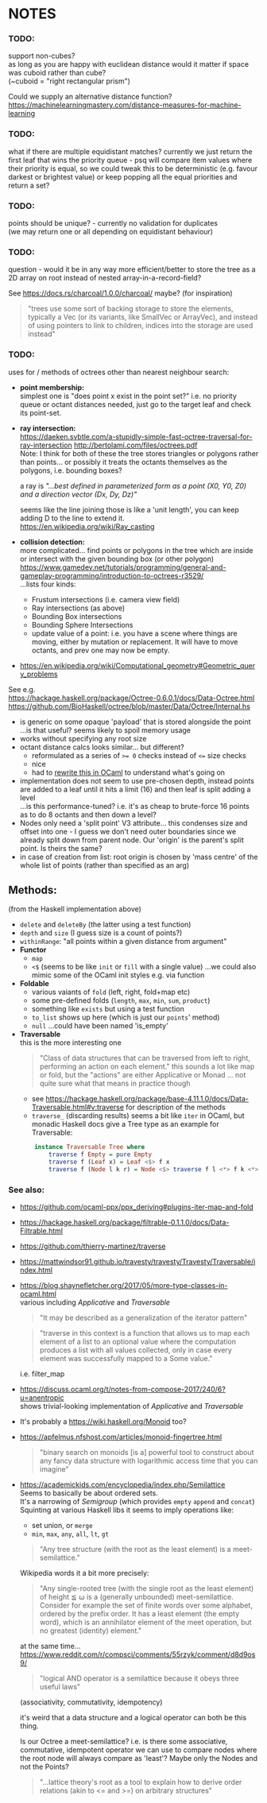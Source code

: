 # NOTES

### TODO:
support non-cubes?  
as long as you are happy with euclidean distance would it matter if space was cuboid rather than cube?  
(~cuboid = "right rectangular prism")

Could we supply an alternative distance function?  
https://machinelearningmastery.com/distance-measures-for-machine-learning

### TODO:
what if there are multiple equidistant matches? currently we just return the first leaf that wins the priority queue - psq will compare item values where their priority is equal, so we could tweak this to be deterministic (e.g. favour darkest or brightest value) or keep popping all the equal priorities and return a set?

### TODO:
points should be unique? - currently no validation for duplicates  
(we may return one or all depending on equidistant behaviour)

### TODO:
question - would it be in any way more efficient/better to store the tree as a 2D array on root instead of nested array-in-a-record-field?

See https://docs.rs/charcoal/1.0.0/charcoal/ maybe? (for inspiration)

> "trees use some sort of backing storage to store the elements, typically a
> Vec (or its variants, like SmallVec or ArrayVec), and instead of using
> pointers to link to children, indices into the storage are used instead"

### TODO:
uses for / methods of octrees other than nearest neighbour search:

- **point membership:**  
simplest one is "does point x exist in the point set?" i.e. no priority queue or octant distances needed, just go to the target leaf and check its point-set.

- **ray intersection:**  
    https://daeken.svbtle.com/a-stupidly-simple-fast-octree-traversal-for-ray-intersection
    http://bertolami.com/files/octrees.pdf  
    Note: I think for both of these the tree stores triangles or polygons rather than points... or possibly it treats the octants themselves as the polygons, i.e. bounding boxes?

    a ray is _"...best defined in parameterized form as a point (X0, Y0, Z0) and a direction vector (Dx, Dy, Dz)"_
    
    seems like the line joining those is like a 'unit length', you can keep adding D to the line to extend it.  
    https://en.wikipedia.org/wiki/Ray_casting

- **collision detection:**  
more complicated... find points or polygons in the tree which are inside or intersect with the given bounding box (or other polygon)  
https://www.gamedev.net/tutorials/programming/general-and-gameplay-programming/introduction-to-octrees-r3529/  
    ...lists four kinds:
    - Frustum intersections (i.e. camera view field)
    - Ray intersections (as above)
    - Bounding Box intersections
    - Bounding Sphere Intersections
    - update value of a point:
    i.e. you have a scene where things are moving, either by mutation or
    replacement. It will have to move octants, and prev one may now be empty.
- https://en.wikipedia.org/wiki/Computational_geometry#Geometric_query_problems  

See e.g.  
https://hackage.haskell.org/package/Octree-0.6.0.1/docs/Data-Octree.html  
https://github.com/BioHaskell/octree/blob/master/Data/Octree/Internal.hs

- is generic on some opaque 'payload' that is stored alongside the point  
  ...is that useful? seems likely to spoil memory usage
- works without specifying any root size
- octant distance calcs looks similar... but different?
    - reformulated as a series of `>= 0` checks instead of `<=` size checks
    - nice
    - had to [rewrite this in OCaml](tests/hask.ml) to understand what's going on
- implementation does not seem to use pre-chosen depth, instead points are added to a leaf until it hits a limit (16) and then leaf is split adding a level  
...is this performance-tuned? i.e. it's as cheap to brute-force 16 points as to do 8 octants and then down a level?
- Nodes only need a 'split point' V3 attribute... this condenses size and offset into one - I guess we don't need outer boundaries since we already split down from parent node. Our 'origin' is the parent's split point. Is theirs the same?
- in case of creation from list: root origin is chosen by 'mass centre' of the whole list of points (rather than specified as an arg)

## Methods:
(from the Haskell implementation above)
- `delete` and `deleteBy` (the latter using a test function)
- `depth` and `size` (I guess size is a count of points?)
- `withinRange`: "all points within a given distance from argument"
- **Functor**
    - `map`
    - `<$` (seems to be like `init` or `fill` with a single value)
        ...we could also mimic some of the OCaml init styles e.g. via function
- **Foldable**
    - various vaiants of `fold` (left, right, fold+map etc)
    - some pre-defined folds (`length`, `max`, `min`, `sum`, `product`)
    - something like `exists` but using a test function
    - `to_list` shows up here (which is just our `points`' method)
    - `null` ...could have been named 'is_empty'
- **Traversable**  
    this is the more interesting one
    > "Class of data structures that can be traversed from left to right, performing
    > an action on each element."
    this sounds a lot like map or fold, but the "actions" are either Applicative
    or Monad ... not quite sure what that means in practice though
    - see https://hackage.haskell.org/package/base-4.11.1.0/docs/Data-Traversable.html#v:traverse
        for description of the methods
    - `traverse_` (discarding results) seems a bit like `iter` in OCaml, but monadic
    Haskell docs give a Tree type as an example for Traversable:
    ```haskell
        instance Traversable Tree where
            traverse f Empty = pure Empty
            traverse f (Leaf x) = Leaf <$> f x
            traverse f (Node l k r) = Node <$> traverse f l <*> f k <*> traverse f r
    ```

### See also:
- https://github.com/ocaml-ppx/ppx_deriving#plugins-iter-map-and-fold
- https://hackage.haskell.org/package/filtrable-0.1.1.0/docs/Data-Filtrable.html
- https://github.com/thierry-martinez/traverse
- https://mattwindsor91.github.io/travesty/travesty/Travesty/Traversable/index.html
- https://blog.shaynefletcher.org/2017/05/more-type-classes-in-ocaml.html  
    various including *Applicative* and *Traversable*
    
    > "It may be described as a generalization of the iterator pattern"
    
    > "traverse in this context is a function that allows us to map each element of a
    > list to an optional value where the computation produces a list with all values
    > collected, only in case every element was successfully mapped to a Some value."
    
    i.e. filter_map
- https://discuss.ocaml.org/t/notes-from-compose-2017/240/6?u=anentropic  
    shows trivial-looking implementation of *Applicative* and *Traversable*
- It's probably a https://wiki.haskell.org/Monoid too?
- https://apfelmus.nfshost.com/articles/monoid-fingertree.html  
    > "binary search on monoids [is a] powerful tool to construct about any fancy
    > data structure with logarithmic access time that you can imagine"
- https://academickids.com/encyclopedia/index.php/Semilattice  
    Seems to basically be about ordered sets.  
    It's a narrowing of *Semigroup* (which provides `empty` `append` and `concat`)  
    Squinting at various Haskell libs it seems to imply operations like:
    - set union, or `merge`
    - `min`, `max`, `any`, `all`, `lt`, `gt`
    
    > "Any tree structure (with the root as the least element) is a meet-semilattice."

    Wikipedia words it a bit more precisely:

    > "Any single-rooted tree (with the single root as the least element) of height ≦ ⍵
    > is a (generally unbounded) meet-semilattice. Consider for example the set of
    > finite words over some alphabet, ordered by the prefix order. It has a least
    > element (the empty word), which is an annihilator element of the meet operation,
    > but no greatest (identity) element."
    
    at the same time...  
    https://www.reddit.com/r/compsci/comments/55rzyk/comment/d8d9os9/

    > "logical AND operator is a semilattice because it obeys three useful laws"
    
    (associativity, commutativity, idempotency)
    
    it's weird that a data structure and a logical operator can both be this thing.
    
    Is our Octree a meet-semilattice? i.e. is there some associative, commutative,
    idempotent operator we can use to compare nodes where the root node will always
    compare as 'least'?  Maybe only the Nodes and not the Points?
    
    > "...lattice theory's root as a tool to explain how to derive order relations
    >(akin to <= and >=) on arbitrary structures"
